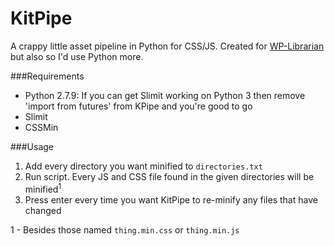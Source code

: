 # KitPipe
A crappy little asset pipeline in Python for CSS/JS. Created for [WP-Librarian](https://github.com/kittsville/WP-Librarian) but also so I'd use Python more.

###Requirements
- Python 2.7.9: If you can get Slimit working on Python 3 then remove 'import from futures' from KPipe and you're good to go
- Slimit
- CSSMin

###Usage
1. Add every directory you want minified to `directories.txt`
2. Run script. Every JS and CSS file found in the given directories will be minified<sup>1</sup>
3. Press enter every time you want KitPipe to re-minify any files that have changed

1 - Besides those named `thing.min.css` or `thing.min.js`
